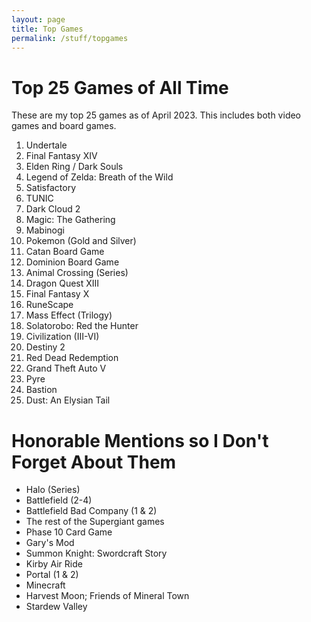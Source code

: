 ```yaml
---
layout: page
title: Top Games
permalink: /stuff/topgames
---
```


# Top 25 Games of All Time

These are my top 25 games as of April 2023. This includes both video games and board games.

1. Undertale
1. Final Fantasy XIV
1. Elden Ring / Dark Souls
1. Legend of Zelda: Breath of the Wild
1. Satisfactory
1. TUNIC
1. Dark Cloud 2
1. Magic: The Gathering
1. Mabinogi
1. Pokemon (Gold and Silver)
1. Catan Board Game
1. Dominion Board Game
1. Animal Crossing (Series)
1. Dragon Quest XIII
1. Final Fantasy X
1. RuneScape
1. Mass Effect (Trilogy)
1. Solatorobo: Red the Hunter
1. Civilization (III-VI)
1. Destiny 2
1. Red Dead Redemption
1. Grand Theft Auto V
1. Pyre
1. Bastion
1. Dust: An Elysian Tail

# Honorable Mentions so I Don't Forget About Them

* Halo (Series)
* Battlefield (2-4)
* Battlefield Bad Company (1 & 2)
* The rest of the Supergiant games
* Phase 10 Card Game
* Gary's Mod
* Summon Knight: Swordcraft Story
* Kirby Air Ride
* Portal (1 & 2)
* Minecraft
* Harvest Moon; Friends of Mineral Town
* Stardew Valley


